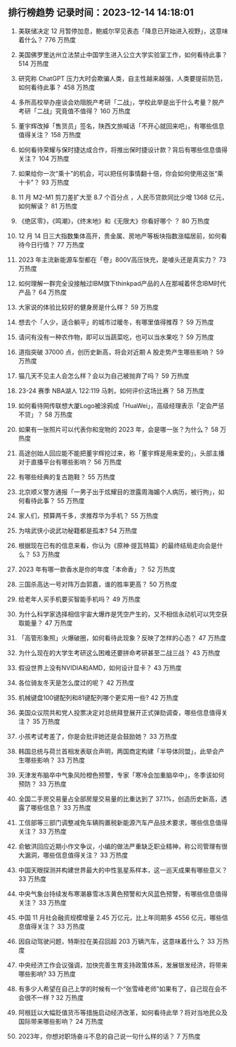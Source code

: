 
## 排行榜趋势 记录时间：2023-12-14 14:18:01
  
  1. 美联储决定 12 月暂停加息，鲍威尔罕见表态「降息已开始进入视野」，这意味着什么？ 776 万热度
    
  2. 美国佛罗里达州立法禁止中国学生进入公立大学实验室工作，如何看待此事？ 514 万热度
    
  3. 研究称 ChatGPT 压力大时会欺骗人类，自主性越来越强，人类要提前防范，如何看待此事？ 458 万热度
    
  4. 多所高校举办座谈会劝阻脱产考研「二战」，学校此举是出于什么考量？脱产考研「二战」究竟值不值得？ 160 万热度
    
  5. 董宇辉改掉「售货员」签名，陕西文旅喊话「不开心就回来吧」，有哪些信息值得关注？ 158 万热度
    
  6. 如何看待荣耀与保时捷达成合作，将推出保时捷设计款？背后有哪些信息值得关注？ 104 万热度
    
  7. 如果给你一次“乘十”的机会，可以把任何事情翻十倍，你会如何使用这张“乘十卡”？ 93 万热度
    
  8. 11 月 M2-M1 剪刀差扩大至 8.7 个百分点 ，人民币贷款同比少增 1368 亿元，如何解读？ 81 万热度
    
  9. 《绝区零》，《鸣潮》，《终末地》和《无限大》你看好哪个 ？ 80 万热度
    
  10. 12 月 14 日三大指数集体高开，贵金属、房地产等板块指数涨幅居前，如何看待今日行情？ 77 万热度
    
  11. 2023 年主流新能源车型都在「卷」800V高压快充，是噱头还是真实力？ 73 万热度
    
  12. 如何理解一群完全没接触过IBM旗下thinkpad产品的人在那喊着怀念IBM时代产品？ 64 万热度
    
  13. 大家说的体验比较好的健身房是什么样？ 59 万热度
    
  14. 想去个「人少，适合躺平」的城市过暖冬，有哪里值得推荐？ 59 万热度
    
  15. 请问有没有一种农作物，即可以当蔬菜吃，也可以当水果吃？ 59 万热度
    
  16. 道指突破 37000 点，创历史新高，将会对近期 A 股走势产生哪些影响？ 59 万热度
    
  17. 猫几天不见主人会怎么样？会以为自己被抛弃了吗？ 59 万热度
    
  18. 23-24 赛季 NBA湖人 122:119 马刺，如何评价这场比赛？ 58 万热度
    
  19. 如何看待网传联想大厦Logo被涂鸦成「HuaWei」，高级经理表示「定会严惩不贷」？ 58 万热度
    
  20. 如果有一张照片可以代表你和宠物的 2023 年，会是哪一张？为什么？ 58 万热度
    
  21. 高途创始人回应能不能把董宇辉挖过来，称「董宇辉是用来爱的」，头部主播对于直播平台有哪些影响？ 56 万热度
    
  22. 有哪些经典的复古跑鞋？ 55 万热度
    
  23. 北京顺义警方通报「一男子出于炫耀目的泄露周海媚个人病历，被行拘」，如何看待此事？ 55 万热度
    
  24. 家人们，预算两千多，求推荐华为手机？ 55 万热度
    
  25. 为啥武侠小说武功秘籍都是孤本? 54 万热度
    
  26. 根据现在已有的信息来看，你认为《原神·提瓦特篇》的最终结局走向会是什么？ 53 万热度
    
  27. 2023 年有哪一款香水是你的年度「本命香」？ 52 万热度
    
  28. 三国杀高达一号对阵万血郭嘉，谁的胜率更高？ 50 万热度
    
  29. 给老年人买手机要买智能手机吗？ 49 万热度
    
  30. 为什么科学家选择相信宇宙大爆炸是凭空产生的，又不相信永动机可以凭空获取能量？ 47 万热度
    
  31. 「高管形象照」火爆破圈，如何看待此现象？反映了怎样的心态？ 47 万热度
    
  32. 为什么现在的大学生考研这么困难还要拼命考研甚至二战三战？ 43 万热度
    
  33. 假设世界上没有NVIDIA和AMD，如何设计显卡？ 43 万热度
    
  34. 各位骑友冬天是怎么度过的呢？ 42 万热度
    
  35. 机械键盘100键配列和81键配列哪个更实用一些? 42 万热度
    
  36. 美国众议院共和党人投票决定对总统拜登展开正式弹劾调查，哪些信息值得关注？ 35 万热度
    
  37. 小孩考试考差了，你是会批评她还是会鼓励她？ 33 万热度
    
  38. 韩国总统与荷兰首相发表联合声明，两国商定构建「半导体同盟」，此举会产生哪些影响？ 33 万热度
    
  39. 天津发布脑卒中气象风险橙色预警，专家「寒冷会加重脑卒中」，冬季该如何预防？ 33 万热度
    
  40. 全国二手房交易量占全部房屋交易量的比重达到了 37.1%，创造历史新高，透露了哪些信息？ 33 万热度
    
  41. 工信部等三部门调整减免车辆购置税新能源汽车产品技术要求，哪些信息值得关注？ 33 万热度
    
  42. 俞敏洪回应近期小作文争议，小编的做法严重缺乏职业精神，称公司管理有很大漏洞，哪些信息值得关注？ 33 万热度
    
  43. 中国天眼探测并构建世界最大的中性氢星系样本，这一巡天成果有哪些意义？ 33 万热度
    
  44. 中央气象台持续发布寒潮暴雪冰冻黄色预警和大风蓝色预警，有哪些信息值得关注？ 33 万热度
    
  45. 中国 11 月社会融资规模增量 2.45 万亿元，比上年同期多 4556 亿元，哪些信息值得关注？ 33 万热度
    
  46. 因自动驾驶问题，特斯拉在美召回超 203 万辆汽车，这意味着什么？ 33 万热度
    
  47. 中央经济工作会议强调，加快完善生育支持政策体系，发展银发经济，将带来哪些影响? 33 万热度
    
  48. 有多少人希望在自己上学的时候有一个“张雪峰老师”如果有了，自己现在会不会很不一样 ? 32 万热度
    
  49. 阿根廷以大幅贬值货币等措施启动经济改革，如何看待此举？将对当地民众及国际带来哪些影响？ 24 万热度
    
  50. 2023年，你想对职场奋斗不息的自己说一句什么样的话？ 7 万热度
    